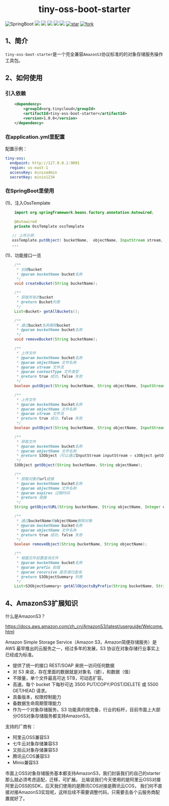 <h1 align="center">tiny-oss-boot-starter</h1>

![SpringBoot](https://img.shields.io/badge/springboot-2.6.3-green.svg?style=flat-square)
<a href="https://github.com/llllllxy/tiny-oss-boot-starter/stargazers"><img src="https://img.shields.io/github/stars/llllllxy/tiny-oss-boot-starter?style=flat-square&logo=GitHub"></a>
<a href="https://github.com/llllllxy/tiny-oss-boot-starter/network/members"><img src="https://img.shields.io/github/forks/llllllxy/tiny-oss-boot-starter?style=flat-square&logo=GitHub"></a>
<a href="https://github.com/llllllxy/tiny-oss-boot-starter/watchers"><img src="https://img.shields.io/github/watchers/llllllxy/tiny-oss-boot-starter?style=flat-square&logo=GitHub"></a>
<a href="https://github.com/llllllxy/tiny-oss-boot-starter/issues"><img src="https://img.shields.io/github/issues/llllllxy/tiny-oss-boot-starter.svg?style=flat-square&logo=GitHub"></a>
<a href="https://github.com/llllllxy/tiny-oss-boot-starter/blob/master/LICENSE"><img src="https://img.shields.io/github/license/llllllxy/tiny-oss-boot-starter.svg?style=flat-square"></a>
<a href='https://gitee.com/leisureLXY/tiny-oss-boot-starter/stargazers'><img src='https://gitee.com/leisureLXY/tiny-oss-boot-starter/badge/star.svg?theme=dark' alt='star'></img></a>
<a href='https://gitee.com/leisureLXY/tiny-oss-boot-starter/members'><img src='https://gitee.com/leisureLXY/tiny-oss-boot-starter/badge/fork.svg?theme=dark' alt='fork'></img></a>

## 1、简介
`tiny-oss-boot-starter`是一个完全兼容`AmazonS3`协议标准的的对象存储服务操作工具包。


## 2、如何使用
### 引入依赖
```xml
    <dependency>
        <groupId>org.tinycloud</groupId>
        <artifactId>tiny-oss-boot-starter</artifactId>
        <version>1.0.0</version>
    </dependency>
```

### 在application.yml里配置
配置示例：
```yaml
tiny-oss:
  endpoint: http://127.0.0.1:9091
  region: us-east-1
  accessKey: minioadmin
  secretKey: minio1234
```


### 在SpringBoot里使用
(1)、注入OssTemplate
```java
    import org.springframework.beans.factory.annotation.Autowired;

    @Autowired
    private OssTemplate ossTemplate
    
   // 上传示例
   ossTemplate.putObject( bucketName,  objectName, InputStream stream, String contextType);
   ...
```
(1)、功能接口一览
```java
    /**
     * 创建bucket
     * @param bucketName bucket名称
     */
    void createBucket(String bucketName);

    /**
     * 获取所有的bucket
     * @return Bucket列表
     */
    List<Bucket> getAllBuckets();

    /**
     * 通过bucket名称删除bucket
     * @param bucketName bucket名称
     */
    void removeBucket(String bucketName);

    /**
     * 上传文件
     * @param bucketName bucket名称
     * @param objectName 文件名称
     * @param stream 文件流
     * @param contextType 文件类型
     * @return true 成功，false 失败
     */
    boolean putObject(String bucketName, String objectName, InputStream stream, String contextType);

    /**
     * 上传文件
     * @param bucketName bucket名称
     * @param objectName 文件名称
     * @param stream 文件流
     * @return true 成功，false 失败
     */
    boolean putObject(String bucketName, String objectName, InputStream stream);

    /**
     * 获取文件
     * @param bucketName bucket名称
     * @param objectName 文件名称
     * @return S3Object（可以通过InputStream inputStream = s3Object.getObjectContent()来获取InputStream）
     */
    S3Object getObject(String bucketName, String objectName);

    /**
     * 获取对象的url链接
     * @param bucketName bucket名称
     * @param objectName 文件名称
     * @param expires 过期时间
     * @return 链接
     */
    String getObjectURL(String bucketName, String objectName, Integer expires);

    /**
     * 通过bucketName和objectName删除对象
     * @param bucketName bucket名称
     * @param objectName 文件名称
     * @return true 成功，false 失败
     */
    boolean removeObject(String bucketName, String objectName);

    /**
     * 根据文件前置查询文件
     * @param bucketName bucket名称
     * @param prefix 前缀
     * @param recursive 是否递归查询
     * @return S3ObjectSummary 列表
     */
    List<S3ObjectSummary> getAllObjectsByPrefix(String bucketName, String prefix, boolean recursive);
```


## 4、AmazonS3扩展知识
什么是AmazonS3？

https://docs.aws.amazon.com/zh_cn/AmazonS3/latest/userguide/Welcome.html

Amazon Simple Storage Service（Amazon S3，Amazon简便存储服务）是 AWS 最早推出的云服务之一，经过多年的发展，S3 协议在对象存储行业事实上已经成为标准。

- 提供了统一的接口 REST/SOAP 来统一访问任何数据
- 对 S3 来说，存在里面的数据就是对象名（键），和数据（值）
- 不限量，单个文件最高可达 5TB，可动态扩容。
- 高速。每个 bucket 下每秒可达 3500 PUT/COPY/POST/DELETE 或 5500 GET/HEAD 请求。
- 具备版本，权限控制能力
- 备数据生命周期管理能力
- 作为一个对象存储服务，S3 功能真的很完备，行业的标杆，目前市面上大部分OSS对象存储服务都支持AmazonS3。

支持的厂商有：
- 阿里云OSS兼容S3
- 七牛云对象存储兼容S3
- 又拍云对象存储兼容S3
- 腾讯云COS兼容S3
- Minio兼容S3

市面上OSS对象存储服务基本都支持AmazonS3，我们封装我们的自己的starter那么就必须考虑适配，迁移，可扩展。
比喻说我们今天使用的是阿里云OSS对接阿里云OSS的SDK，后天我们使用的是腾讯COS对接是腾讯云COS，
我们何不直接对接AmazonS3实现呢，这样后续不需要调整代码，只需要去各个云服务商配置就好了。
